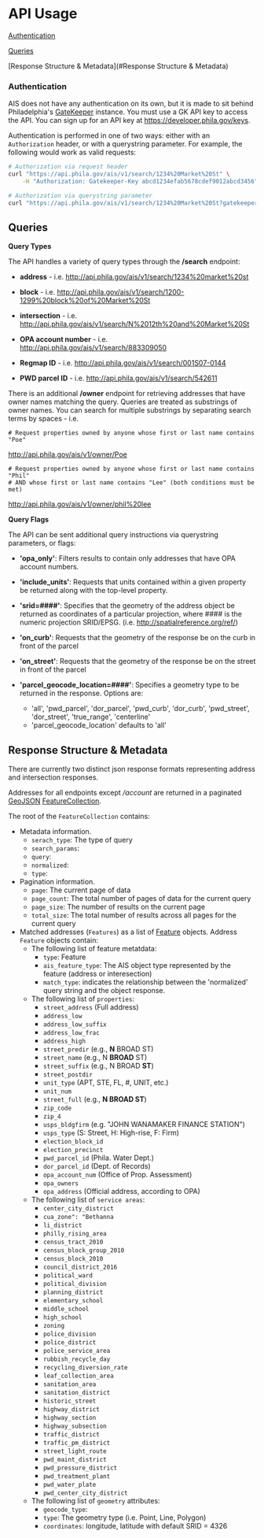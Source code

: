 # API Usage

[Authentication](#Authentication)

[Queries](#Queries)

[Response Structure & Metadata](#Response Structure & Metadata)

### <a name="Authentication"></a>Authentication

AIS does not have any authentication on its own, but it is made to sit behind
Philadelphia's [GateKeeper](developer.phila.gov) instance. You must use a GK
API key to access the API. You can sign up for an API key at
https://developer.phila.gov/keys.

Authentication is performed in one of two ways: either with an `Authorization`
header, or with a querystring parameter.  For example, the following would work
as valid requests:

```bash
# Authorization via request header
curl "https://api.phila.gov/ais/v1/search/1234%20Market%20St" \
    -H "Authorization: Gatekeeper-Key abcd1234efab5678cdef9012abcd3456"
```

```bash
# Authorization via querystring parameter
curl "https://api.phila.gov/ais/v1/search/1234%20Market%20St?gatekeeperKey=abcd1234efab5678cdef9012abcd3456"
```

## <a name="Queries"></a>Queries


**Query Types**

The API handles a variety of query types through the **/search** endpoint: 

* **address** - i.e. 
http://api.phila.gov/ais/v1/search/1234%20market%20st
    
* **block** - i.e. 
http://api.phila.gov/ais/v1/search/1200-1299%20block%20of%20Market%20St
    
* **intersection** - i.e. 
http://api.phila.gov/ais/v1/search/N%2012th%20and%20Market%20St
    
* **OPA account number** - i.e. 
http://api.phila.gov/ais/v1/search/883309050
    
* **Regmap ID** - i.e. 
http://api.phila.gov/ais/v1/search/001S07-0144    
   
* **PWD parcel ID** - i.e. 
http://api.phila.gov/ais/v1/search/542611
   
There is an additional **/owner** endpoint for retrieving addresses that have owner names matching the query. Queries are treated as substrings of owner names. You can search for multiple substrings by separating search terms by spaces - i.e.

    # Request properties owned by anyone whose first or last name contains "Poe"
http://api.phila.gov/ais/v1/owner/Poe
    
    # Request properties owned by anyone whose first or last name contains "Phil"
    # AND whose first or last name contains "Lee" (both conditions must be met)
http://api.phila.gov/ais/v1/owner/phil%20lee
    


**Query Flags**

The API can be sent additional query instructions via querystring parameters, or flags:

* **'opa_only'**: Filters results to contain only addresses that have OPA account numbers.
    
* **'include_units'**: Requests that units contained within a given property be returned along with the top-level property.
    
* **'srid=####'**: Specifies that the geometry of the address object be returned as coordinates of a particular projection, 
     where ####  is the numeric projection SRID/EPSG. (i.e. http://spatialreference.org/ref/)
        
* **'on_curb'**: Requests that the geometry of the response be on the curb in front of the parcel
    
* **'on_street'**: Requests that the geometry of the response be on the street in front of the parcel
   
* **'parcel_geocode_location=####'**: Specifies a geometry type to be returned in the response. Options are: 

     * 'all', 'pwd_parcel', 'dor_parcel', 'pwd_curb', 'dor_curb', 'pwd_street', 'dor_street', 'true_range', 'centerline'
     * 'parcel_geocode_location' defaults to 'all'



## <a name="Response Structure & Metadata"></a>Response Structure & Metadata

There are currently two distinct json response formats representing address and intersection responses. 

Addresses for all endpoints except */account* are returned in a paginated
[GeoJSON](http://geojson.org/geojson-spec.html) [FeatureCollection](http://geojson.org/geojson-spec.html#feature-collection-objects).

The root of the `FeatureCollection` contains:
* Metadata information.
  * `serach_type`: The type of query 
  * `search_params`:
  * `query`:
  * `normalized`:
  * `type`:
* Pagination information.
  * `page`: The current page of data
  * `page_count`: The total number of pages of data for the current query
  * `page_size`: The number of results on the current page
  * `total_size`: The total number of results across all pages for the current
                  query
* Matched addresses (`Features`) as a list of [Feature](http://geojson.org/geojson-spec.html#feature-objects)
  objects. Address `Feature` objects contain:
    * The following list of feature metatdata:
      * `type`: Feature
      * `ais_feature_type`: The AIS object type represented by the feature (address or interesection)
      * `match_type`: indicates the relationship between the 'normalized' query string and the object response.
    * The following list of `properties`:
      * `street_address` (Full address)
      * `address_low`
      * `address_low_suffix`
      * `address_low_frac`
      * `address_high`
      * `street_predir` (e.g., **N** BROAD ST)
      * `street_name` (e.g., N **BROAD** ST)
      * `street_suffix` (e.g., N BROAD **ST**)
      * `street_postdir`
      * `unit_type` (APT, STE, FL, #, UNIT, etc.)
      * `unit_num`
      * `street_full` (e.g., **N BROAD ST**)
      * `zip_code`
      * `zip_4`
      * `usps_bldgfirm` (e.g. "JOHN WANAMAKER FINANCE STATION")
      * `usps_type` (S: Street, H: High-rise, F: Firm)
      * `election_block_id`
      * `election_precinct`  
      * `pwd_parcel_id` (Phila. Water Dept.)
      * `dor_parcel_id` (Dept. of Records)
      * `opa_account_num` (Office of Prop. Assessment)
      * `opa_owners`
      * `opa_address` (Official address, according to OPA)
    * The following list of `service areas`:
      * `center_city_district`
      * `cua_zone": "Bethanna`
      * `li_district`
      * `philly_rising_area`
      * `census_tract_2010`
      * `census_block_group_2010`
      * `census_block_2010`
      * `council_district_2016`
      * `political_ward`
      * `political_division`
      * `planning_district`
      * `elementary_school`
      * `middle_school`
      * `high_school`
      * `zoning`
      * `police_division`
      * `police_district`
      * `police_service_area`
      * `rubbish_recycle_day`
      * `recycling_diversion_rate`
      * `leaf_collection_area`
      * `sanitation_area`
      * `sanitation_district`
      * `historic_street`
      * `highway_district`
      * `highway_section`
      * `highway_subsection`
      * `traffic_district`
      * `traffic_pm_district`
      * `street_light_route`
      * `pwd_maint_district`
      * `pwd_pressure_district`
      * `pwd_treatment_plant`
      * `pwd_water_plate`
      * `pwd_center_city_district`
    * The following list of `geometry` attributes:
      * `geocode_type`: 
      * `type`: The geometry type (i.e. Point, Line, Polygon) 
      * `coordinates`: longitude, latitude with default SRID = 4326    
  
